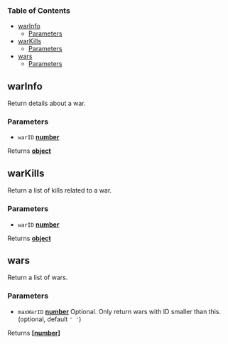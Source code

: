 <!-- Generated by documentation.js. Update this documentation by updating the source code. -->

### Table of Contents

-   [warInfo][1]
    -   [Parameters][2]
-   [warKills][3]
    -   [Parameters][4]
-   [wars][5]
    -   [Parameters][6]

## warInfo

Return details about a war.

### Parameters

-   `warID` **[number][7]** 

Returns **[object][8]** 

## warKills

Return a list of kills related to a war.

### Parameters

-   `warID` **[number][7]** 

Returns **[object][8]** 

## wars

Return a list of wars.

### Parameters

-   `maxWarID` **[number][7]** Optional. Only return wars with ID smaller than this. (optional, default `' '`)

Returns **\[[number][7]]** 

[1]: #warinfo

[2]: #parameters

[3]: #warkills

[4]: #parameters-1

[5]: #wars

[6]: #parameters-2

[7]: https://developer.mozilla.org/docs/Web/JavaScript/Reference/Global_Objects/Number

[8]: https://developer.mozilla.org/docs/Web/JavaScript/Reference/Global_Objects/Object
